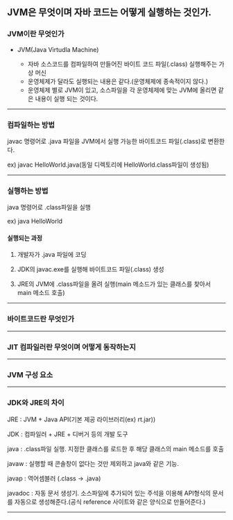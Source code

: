 ## JVM은 무엇이며 자바 코드는 어떻게 실행하는 것인가.

### JVM이란 무엇인가

- JVM(Java Virtudla Machine)

    - 자바 소스코드를 컴파일하여 만들어진 바이트 코드 파일(.class) 실행해주는 가상 머신
    - 운영체제가 달라도 실행되는 내용은 같다.(운영체제에 종속적이지 않다.)
    - 운영체제 별로 JVM이 있고, 소스파일을 각 운영체제에 맞는 JVM에 올리면 같은 내용이 실행 되는 것이다.

---

### 컴파일하는 방법

javac 명령어로 .java 파일을 JVM에서 실행 가능한 바이트코드 파일(.class)로 변환한다.

ex) javac HelloWorld.java(동일 디렉토리에 HelloWorld.class파일이 생성됨)

---

### 실행하는 방법

java 명령어로 .class파일을 실행

ex) java HelloWorld

#### 실행되는 과정

1. 개발자가 .java 파일에 코딩

2. JDK의 javac.exe를 실행해 바이트코드 파일(.class) 생성

3. JRE의 JVM에 .class파일을 올려 실행(main 메소드가 있는 클래스를 찾아서 main 메소드 호출)

---

### 바이트코드란 무엇인가

---

### JIT 컴파일러란 무엇이며 어떻게 동작하는지

---

### JVM 구성 요소

---

### JDK와 JRE의 차이

JRE : JVM + Java API(기본 제공 라이브러리(ex) rt.jar))

JDK : 컴파일러 + JRE + 디버거 등의 개발 도구

java : .class파일 실행. 지정한 클래스를 로드한 후 해당 클래스의 main 메소드를 호출

javaw : 실행할 때 콘솔창이 없다는 것만 제외하고 java와 같은 기능.

javap : 역어셈블러 (.class -> .java)

javadoc : 자동 문서 생성기. 소스파일에 추가되어 있는 주석을 이용해 API형식의 문서를 자동으로 생성해준다.(공식 reference 사이트와 같은 양식으로 만들어준다.)



---